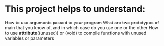 # This project helps to understand:
How to use arguments passed to your program
What are two prototypes of main that you know of, and in which case do you use one or the other
How to use __attribute__((unused)) or (void) to compile functions with unused variables or parameters